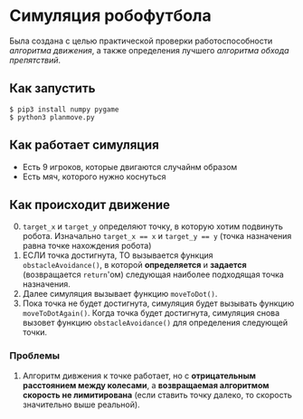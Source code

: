 # Симуляция робофутбола
Была создана с целью практической проверки работоспособности *алгоритма движения*, а также определения лучшего *алгоритма обхода препятствий*.

## Как запустить
```
$ pip3 install numpy pygame
$ python3 planmove.py
```
## Как работает симуляция
* Есть 9 игроков, которые двигаются случайнм образом
* Есть мяч, которого нужно коснуться

## Как происходит движение
0. `target_x` и `target_y` определяют точку, в которую хотим подвинуть робота. Изначально `target_x == x` и `target_y == y` (точка назначения равна точке нахождения робота)
1. ЕСЛИ точка достигнута, ТО вызывается функция `obstacleAvoidance()`, в которой **определяется** и **задается** (возвращается `return`'ом) следующая наиболее подходящая точка назначения.
2. Далее симуляция вызывает функцию `moveToDot()`.
3. Пока точка не будет достигнута, симуляция будет вызывать функцию `moveToDotAgain()`. Когда точка будет достигнута, симуляция снова вызовет функцию `obstacleAvoidance()` для определения следующей точки.

### Проблемы
1. Алгоритм дивжения к точке работает, но с **отрицательным расстоянием между колесами**, а **возвращаемая алгоритмом скорость не лимитирована** (если ставить точку далеко, то скорость значительно выше реальной).

